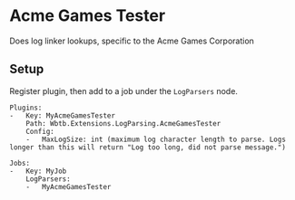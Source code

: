 ﻿# Acme Games Tester

Does log linker lookups, specific to the Acme Games Corporation

## Setup

Register plugin, then add to a job under the `LogParsers` node.

    Plugins:
    -   Key: MyAcmeGamesTester
        Path: Wbtb.Extensions.LogParsing.AcmeGamesTester
        Config:
        -   MaxLogSize: int (maximum log character length to parse. Logs longer than this will return "Log too long, did not parse message.")

    Jobs:
    -   Key: MyJob
        LogParsers: 
        -   MyAcmeGamesTester